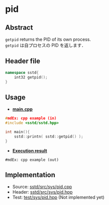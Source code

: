 # pid
## Abstract
`getpid` returns the PID of its own process.  
`getpid` は自プロセスの PID を返します．

## Header file
```cpp
namespace sstd{
    int32 getpid();
}
```

## Usage
- <u>**main.cpp**</u>
```cpp
#mdEx: cpp example (in)
#include <sstd/sstd.hpp>

int main(){
    sstd::printn( sstd::getpid() );
}
```
- <u>**Execution result**</u>
```
#mdEx: cpp example (out)
```

## Implementation
- Source: [sstd/src/sys/pid.cpp](https://github.com/admiswalker/SubStandardLibrary-SSTD-/blob/master/sstd/src/sys/pid.hpp)
- Header: [sstd/src/sys/pid.hpp](https://github.com/admiswalker/SubStandardLibrary-SSTD-/blob/master/sstd/src/sys/pid.hpp)
- Test: [test/sys/pid.hpp](https://github.com/admiswalker/SubStandardLibrary-SSTD-/blob/master/test/sys/pid.hpp)
  (Not implemented yet)

